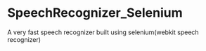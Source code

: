 # SpeechRecognizer_Selenium
A very fast speech recognizer built using selenium(webkit speech recognizer)
